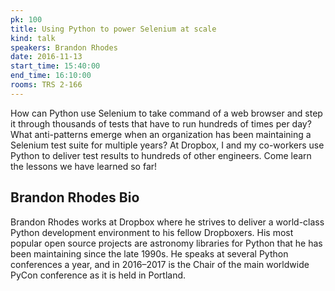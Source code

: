 ```yaml
---
pk: 100
title: Using Python to power Selenium at scale
kind: talk
speakers: Brandon Rhodes
date: 2016-11-13
start_time: 15:40:00
end_time: 16:10:00
rooms: TRS 2-166
---
```


How can Python use Selenium to take command of a web browser and step it through thousands of tests that have to run hundreds of times per day? What anti-patterns emerge when an organization has been maintaining a Selenium test suite for multiple years? At Dropbox, I and my co-workers use Python to deliver test results to hundreds of other engineers. Come learn the lessons we have learned so far!

## Brandon Rhodes Bio

Brandon Rhodes works at Dropbox where he strives to deliver a world-class Python development environment to his fellow Dropboxers. His most popular open source projects are astronomy libraries for Python that he has been maintaining since the late 1990s. He speaks at several Python conferences a year, and in 2016–2017 is the Chair of the main worldwide PyCon conference as it is held in Portland.